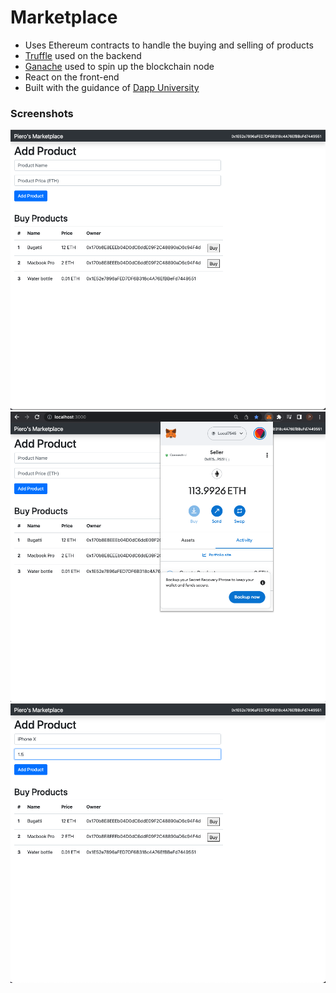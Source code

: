 # Marketplace 
* Uses Ethereum contracts to handle the buying and selling of products
* [Truffle](https://trufflesuite.com/) used on the backend
* [Ganache](https://trufflesuite.com/ganache/) used to spin up the blockchain node 
* React on the front-end 
* Built with the guidance of [Dapp University](https://www.youtube.com/watch?v=VH9Q2lf2mNo&t=28s) 


### Screenshots 
<p align="center">
    <img src = "./screenshots%20/sc1.png?raw=true" width = "550" title = "Screenshot 1" alt = "Screenshot 1"/>
    <br/>
    <img src = "./screenshots%20/sc2.png?raw=true" width = "550" title = "Screenshot 2" alt = "Screenshot 2"/>
    <br/>
    <img src = "./screenshots%20/sc3.png?raw=true" width = "550" title = "Screenshot 3" alt = "Screenshot 3"/>
</p> 